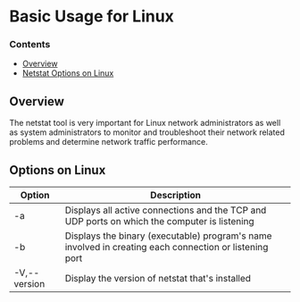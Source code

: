 # Basic Usage for Linux
<!--TOC_START-->
### Contents
- [Overview](#overview)
- [Netstat Options on Linux](#netstat-options-on-linux)

<!--TOC_END-->
## Overview
The netstat tool is very important for Linux network administrators as well as system administrators to monitor and troubleshoot their network related problems and determine network traffic performance.
## Options on Linux
|Option|Description|
|---|--------------|
|-a |Displays all active connections and the TCP and UDP ports on which the computer is listening|
|-b |Displays the binary (executable) program's name involved in creating each connection or listening port|
|-V,--version|Display the version of netstat that's installed|
